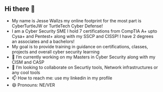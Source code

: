 ## Hi there 👋

- My name is Jesse Wallzs my online footprint for the most part is CyberTurtleJW or TurtleTech Cyber Defense!
- I am a Cyber Security SME I hold 7 certifications from CompTIA A+ upto Cysa+ and Pentest+ along with my SSCP and CISSP! I have 2 degrees an associates and a bachelors!
- My goal is to provide training in guidance on certifications, classes, projects and overall cyber security learning
- 🔭 I’m currently working on my Masters in Cyber Security along with my CISM and CASP
- 👯 I’m looking to collaborate on Securtiy tools, Network infrastructures or any cool tools 
- 📫 How to reach me: use my linkedin in my profile
- 😄 Pronouns: NE/VER
